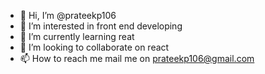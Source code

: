 - 👋 Hi, I’m @prateekp106
- 👀 I’m interested in front end developing
- 🌱 I’m currently learning reat
- 💞️ I’m looking to collaborate on react
- 📫 How to reach me mail me on prateekp106@gmail.com

<!---
prateekp106/prateekp106 is a ✨ special ✨ repository because its `README.md` (this file) appears on your GitHub profile.
You can click the Preview link to take a look at your changes.
--->
